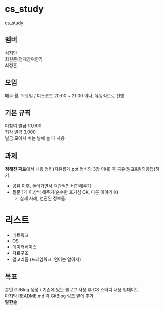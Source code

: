 # cs_study
cs_study
  
## 멤버
김지안  
최원준(언제참여함?)  
최정훈  
  
## 모임
매주 월, 목요일 / 디스코드 20:00 ~ 21:00 이나, 유동적으로 진행
  
## 기본 규칙
미참여 벌금 10,000  
지각 벌금 3,000  
벌금 모아서 쉬는 날에 놀 때 사용  
  
## 과제
**정해진 파트**에서 내용 정리(자유롭게 ppt 형식의 3장 이내) 후 공유(발표&질의응답)하기  
 - 공유 이후, 돌아가면서 객관적인 비판해주기
 - 질문 1개 이상씩 해주기(순수한 호기심 OK, 다른 이야기 X)
   - 실제 사례, 연관된 정보들.

# 리스트
  - 네트워크
  - OS
  - 데이터베이스
  - 자료구조
  - 알고리즘
(프레임워크, 언어는 알아서)
  
## 목표
본인 GitBlog 생성 / 기존에 있는 블로그 사용 후 CS 스터디 내용 업데이트  
마지막 README.md 각 GitBlog 링크 밑에 추가  
**탈한솔**  
  
